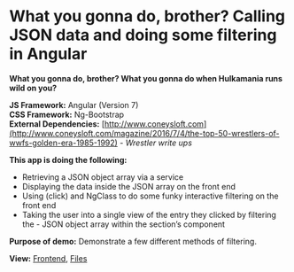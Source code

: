 # What you gonna do, brother? Calling JSON data and doing some filtering in Angular

**What you gonna do, brother? What you gonna do when Hulkamania runs wild on you?**

**JS Framework:** Angular (Version 7)<br>
**CSS Framework:** Ng-Bootstrap<br>
**External Dependencies:** [http://www.coneysloft.com](http://www.coneysloft.com/magazine/2016/7/4/the-top-50-wrestlers-of-wwfs-golden-era-1985-1992) *- Wrestler write ups*

**This app is doing the following:**

- Retrieving a JSON object array via a service
- Displaying the data inside the JSON array on the front end
- Using (click) and NgClass to do some funky interactive filtering on the front end
- Taking the user into a single view of the entry they clicked by filtering the - JSON object array within the section’s component


**Purpose of demo:** Demonstrate a few different methods of filtering.

**View:** [Frontend](https://wrestlers.netlify.app "See the front end in action"), [Files](https://github.com/RepublicOfDavid/wrestlers-development "Go to my Github")
